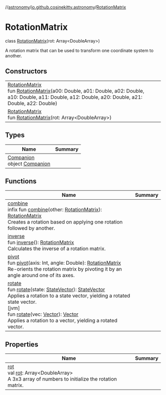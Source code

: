 //[astronomy](../../../index.md)/[io.github.cosinekitty.astronomy](../index.md)/[RotationMatrix](index.md)

# RotationMatrix

class [RotationMatrix](index.md)(rot: Array&lt;DoubleArray&gt;)

A rotation matrix that can be used to transform one coordinate system to another.

## Constructors

| | |
|---|---|
| [RotationMatrix](-rotation-matrix.md)<br>fun [RotationMatrix](-rotation-matrix.md)(a00: Double, a01: Double, a02: Double, a10: Double, a11: Double, a12: Double, a20: Double, a21: Double, a22: Double) |
| [RotationMatrix](-rotation-matrix.md)<br>fun [RotationMatrix](-rotation-matrix.md)(rot: Array&lt;DoubleArray&gt;) |

## Types

| Name | Summary |
|---|---|
| [Companion](-companion/index.md)<br>object [Companion](-companion/index.md) |

## Functions

| Name | Summary |
|---|---|
| [combine](combine.md)<br>infix fun [combine](combine.md)(other: [RotationMatrix](index.md)): [RotationMatrix](index.md)<br>Creates a rotation based on applying one rotation followed by another. |
| [inverse](inverse.md)<br>fun [inverse](inverse.md)(): [RotationMatrix](index.md)<br>Calculates the inverse of a rotation matrix. |
| [pivot](pivot.md)<br>fun [pivot](pivot.md)(axis: Int, angle: Double): [RotationMatrix](index.md)<br>Re-orients the rotation matrix by pivoting it by an angle around one of its axes. |
| [rotate](rotate.md)<br>fun [rotate](rotate.md)(state: [StateVector](../-state-vector/index.md)): [StateVector](../-state-vector/index.md)<br>Applies a rotation to a state vector, yielding a rotated state vector.<br>[jvm]<br>fun [rotate](rotate.md)(vec: [Vector](../-vector/index.md)): [Vector](../-vector/index.md)<br>Applies a rotation to a vector, yielding a rotated vector. |

## Properties

| Name | Summary |
|---|---|
| [rot](rot.md)<br>val [rot](rot.md): Array&lt;DoubleArray&gt;<br>A 3x3 array of numbers to initialize the rotation matrix. |
